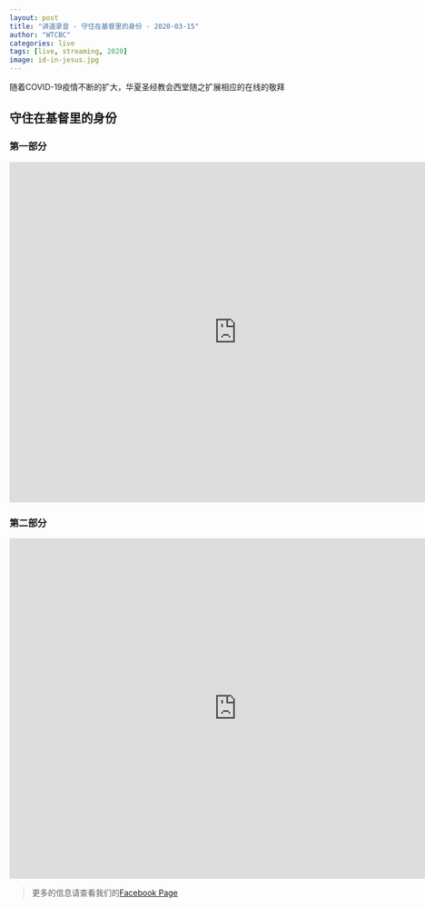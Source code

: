 ```yaml
---
layout: post
title: "讲道录音 - 守住在基督里的身份 - 2020-03-15"
author: "WTCBC"
categories: live
tags: [live, streaming, 2020]
image: id-in-jesus.jpg
---
```


随着COVID-19疫情不断的扩大，华夏圣经教会西堂随之扩展相应的在线的敬拜

## 守住在基督里的身份

### 第一部分

<iframe src="https://www.facebook.com/plugins/video.php?href=https%3A%2F%2Fwww.facebook.com%2Fwestcbc%2Fvideos%2F635119313975287%2F&show_text=1&width=560" width="800" height="600" style="border:none;overflow:hidden" scrolling="no" frameborder="0" allowTransparency="true" allow="encrypted-media" allowFullScreen="true"></iframe>

### 第二部分

<iframe src="https://www.facebook.com/plugins/video.php?href=https%3A%2F%2Fwww.facebook.com%2Fwestcbc%2Fvideos%2F242412320256239%2F&show_text=0&width=560" width="800" height="600" style="border:none;overflow:hidden" scrolling="no" frameborder="0" allowTransparency="true" allowFullScreen="true"></iframe>

> 更多的信息请查看我们的[Facebook Page](https://www.facebook.com/westcbc)